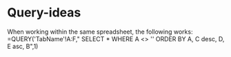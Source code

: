 # Query-ideas

When working within the same spreadsheet, the following works:
=QUERY('TabName'!A:F," SELECT * WHERE A <> '' ORDER BY A, C desc, D, E asc, B",1)

